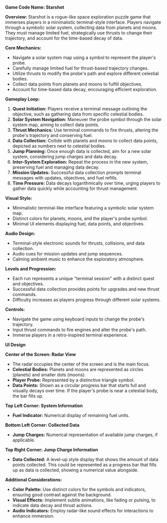 **Game Code Name: Starshot**

**Overview:**
Starshot is a rogue-like space exploration puzzle game that immerses players in a minimalistic terminal-style interface. Players navigate through a symbolic solar system, collecting data from planets and moons. They must manage limited fuel, strategically use thrusts to change their trajectory, and account for the time-based decay of data.

**Core Mechanics:**
- Navigate a solar system map using a symbol to represent the player's probe.
- Carefully manage limited fuel for thrust-based trajectory changes.
- Utilize thrusts to modify the probe's path and explore different celestial bodies.
- Collect data points from planets and moons to fulfill objectives.
- Account for time-based data decay, encouraging efficient exploration.

**Gameplay Loop:**
1. **Quest Initiation:** Players receive a terminal message outlining the objective, such as gathering data from specific celestial bodies.
2. **Solar System Navigation:** Maneuver the probe symbol through the solar system map, aiming to collect data points.
3. **Thrust Mechanics:** Use terminal commands to fire thrusts, altering the probe's trajectory and conserving fuel.
4. **Data Collection:** Collide with planets and moons to collect data points, depicted as numbers next to celestial bodies.
5. **Jump Planning:** Once enough data is collected, aim for a new solar system, considering jump charges and data decay.
6. **Inter-System Exploration:** Repeat the process in the new system, preserving fuel and managing data decay.
7. **Mission Updates:** Successful data collection prompts terminal messages with updates, objectives, and fuel refills.
8. **Time Pressure:** Data decays logarithmically over time, urging players to gather data quickly while accounting for thrust management.

**Visual Style:**
- Minimalistic terminal-like interface featuring a symbolic solar system map.
- Distinct colors for planets, moons, and the player's probe symbol.
- Minimal UI elements displaying fuel, data points, and objectives.

**Audio Design:**
- Terminal-style electronic sounds for thrusts, collisions, and data collection.
- Audio cues for mission updates and jump sequences.
- Calming ambient music to enhance the exploratory atmosphere.

**Levels and Progression:**
- Each run represents a unique "terminal session" with a distinct quest and objectives.
- Successful data collection provides points for upgrades and new thrust commands.
- Difficulty increases as players progress through different solar systems.

**Controls:**
- Navigate the game using keyboard inputs to change the probe's trajectory.
- Input thrust commands to fire engines and alter the probe's path.
- Immerse players in a retro-inspired terminal experience.


**UI Design**

**Center of the Screen: Radar View**
- The radar occupies the center of the screen and is the main focus.
- **Celestial Bodies:** Planets and moons are represented as circles (planets) and smaller dots (moons).
- **Player Probe:** Represented by a distinctive triangle symbol.
- **Data Points:** Shown as a circular progress bar that starts full and visually decays over time. If the player's probe is near a celestial body, the bar fills up.

**Top Left Corner: System Information**
- **Fuel Indicator:** Numerical display of remaining fuel units.

**Bottom Left Corner: Collected Data**
- **Jump Charges:** Numerical representation of available jump charges, if applicable.

**Top Right Corner: Jump Charge Information**
- **Data Collected:** A level-up style display that shows the amount of data points collected. This could be represented as a progress bar that fills up as data is collected, showing a numerical value alongside.

**Additional Considerations:**
- **Color Palette:** Use distinct colors for the symbols and indicators, ensuring good contrast against the background.
- **Visual Effects:** Implement subtle animations, like fading or pulsing, to indicate data decay and thrust actions.
- **Audio Indicators:** Employ radar-like sound effects for interactions to enhance immersion.

